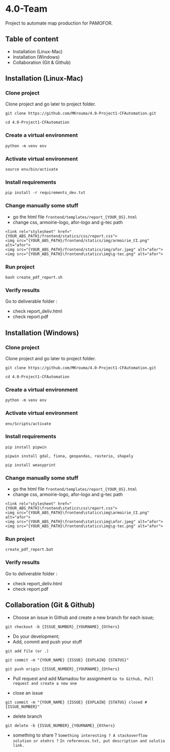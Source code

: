 # 4.0-Team
Project to automate map production for PAMOFOR.

## Table of content
* Installation (Linux-Mac)
* Installation (Windows)
* Collaboration (Git & Github)

## Installation (Linux-Mac)
### Clone project
Clone project and go later to project folder.
```
git clone https://github.com/MKrouma/4.0-Project1-CFAutomation.git
```
```
cd 4.0-Project1-CFAutomation
```

### Create a virtual environment
```
python -m venv env
```

### Activate virtual environment 
```
source env/bin/activate
```

### Install requirements
```
pip install -r requirements_dev.txt
```

### Change manually some stuff
* go the html file `frontend/templates/report_{YOUR_OS}.html`
* change css, armoirie-logo, afor-logo and g-tec path
```
<link rel="stylesheet" href="{YOUR_ABS_PATH}/frontend/statics/css/report.css">
<img src="{YOUR_ABS_PATH}/frontend/statics/img/armoirie_CI.png" alt="afor">
<img src="{YOUR_ABS_PATH}/frontend/statics/img/afor.jpeg" alt="afor">
<img src="{YOUR_ABS_PATH}\frontend\statics\img\g-tec.png" alt="afor">
```

### Run project 
```
bash create_pdf_report.sh
```

### Verify results
Go to deliverable folder : 
* check report_deliv.html
* check report.pdf

## Installation (Windows)
### Clone project
Clone project and go later to project folder.
```
git clone https://github.com/MKrouma/4.0-Project1-CFAutomation.git
```
```
cd 4.0-Project1-CFAutomation
```

### Create a virtual environment
```
python -m venv env
```

### Activate virtual environment 
```
env/Scripts/activate
```

### Install requirements
```
pip install pipwin
```
```
pipwin install gdal, fiona, geopandas, rasterio, shapely
```
```
pip install weasyprint
```

### Change manually some stuff
* go the html file `frontend/templates/report_{YOUR_OS}.html`
* change css, armoirie-logo, afor-logo and g-tec path
```
<link rel="stylesheet" href="{YOUR_ABS_PATH}\frontend\statics\css\report.css">
<img src="{YOUR_ABS_PATH}\frontend\statics\img\armoirie_CI.png" alt="afor">
<img src="{YOUR_ABS_PATH}\frontend\statics\img\afor.jpeg" alt="afor">
<img src="{YOUR_ABS_PATH}\frontend\statics\img\g-tec.png" alt="afor">
```

### Run project 
```
create_pdf_report.bat
```

### Verify results
Go to deliverable folder : 
* check report_deliv.html
* check report.pdf

## Collaboration (Git & Github)
* Choose an issue in Github and create a new branch for each issue;
```
git checkout -b {ISSUE_NUMBER}_{YOURNAME}_{Others}
```
* Do your development;
* Add, commit and push your stuff
```
git add file (or .)
```
```
git commit -m "{YOUR_NAME} {ISSUE} {EXPLAIN} {STATUS}"
```
```
git push origin {ISSUE_NUMBER}_{YOURNAME}_{Others}
```

* Pull request and add Mamadou for assignment
`Go to Github, Pull request and create a new one`

* close an issue
```
git commit -m "{YOUR_NAME} {ISSUE} {EXPLAIN} {STATUS} closed #{ISSUE_NUMBER}"
```

* delete branch
```
git delete -b {ISSUE_NUMBER}_{YOURNAME}_{Others}
```

* something to share ?
`Something interesting ? A stackoverflow solution or otehrs ?`
`In references.txt, put description and solutio  link.`